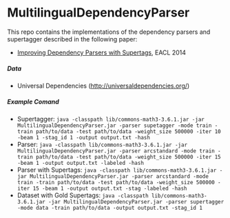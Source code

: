 # MultilingualDependencyParser

This repo contains the implementations of the dependency parsers and supertagger described in the following paper:
- [Improving Dependency Parsers with Supertags](http://aclweb.org/anthology/E/E14/E14-4030.pdf), EACL 2014

##### Data
- Universal Dependencies (http://universaldependencies.org/)

##### Example Comand
  - Supertagger: `java -classpath lib/commons-math3-3.6.1.jar -jar MultilingualDependencyParser.jar -parser supetagger -mode train -train path/to/data -test path/to/data -weight_size 500000 -iter 10 -beam 1 -stag_id 1 -output output.txt -hash`
  - Parser: `java -classpath lib/commons-math3-3.6.1.jar -jar MultilingualDependencyParser.jar -parser arcstandard -mode train -train path/to/data -test path/to/data -weight_size 500000 -iter 15 -beam 1 -output output.txt -labeled -hash`
  - Parser with Supertags: `java -classpath lib/commons-math3-3.6.1.jar -jar MultilingualDependencyParser.jar -parser arcstandard -mode train -train path/to/data -test path/to/data -weight_size 500000 -iter 15 -beam 1 -output output.txt -stag -labeled -hash`
  - Dataset with Gold Supertags: `java -classpath lib/commons-math3-3.6.1.jar -jar MultilingualDependencyParser.jar -parser supertagger -mode data -train path/to/data -output output.txt -stag_id 1`
